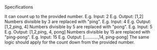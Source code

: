 Specifications

It can count up to the provided number.
E.g. Input: 2
E.g. Output: [1,2]
Numbers divisible by 3 are replaced with "ping".
E.g. Input: 4
E.g. Output: [1,2,ping, 4]
Numbers divisible by 5 are replaced with "pong".
E.g. Input: 5
E.g. Output: [1,2,ping, 4, pong]
Numbers divisible by 15 are replaced with "ping-pong".
E.g. Input: 15
E.g. Output: [...........,14, ping-pong]
The same logic should apply for the count down from the provided number.
